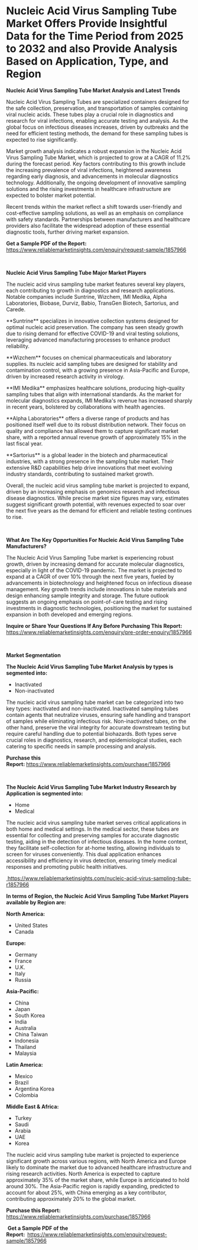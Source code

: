 <p><h1>Nucleic Acid Virus Sampling Tube Market Offers Provide Insightful Data for the Time Period from 2025 to 2032 and also Provide Analysis Based on Application, Type, and Region</h1></p><p><strong>Nucleic Acid Virus Sampling Tube Market Analysis and Latest Trends</strong></p>
<p><p>Nucleic Acid Virus Sampling Tubes are specialized containers designed for the safe collection, preservation, and transportation of samples containing viral nucleic acids. These tubes play a crucial role in diagnostics and research for viral infections, enabling accurate testing and analysis. As the global focus on infectious diseases increases, driven by outbreaks and the need for efficient testing methods, the demand for these sampling tubes is expected to rise significantly.</p><p>Market growth analysis indicates a robust expansion in the Nucleic Acid Virus Sampling Tube Market, which is projected to grow at a CAGR of 11.2% during the forecast period. Key factors contributing to this growth include the increasing prevalence of viral infections, heightened awareness regarding early diagnosis, and advancements in molecular diagnostics technology. Additionally, the ongoing development of innovative sampling solutions and the rising investments in healthcare infrastructure are expected to bolster market potential.</p><p>Recent trends within the market reflect a shift towards user-friendly and cost-effective sampling solutions, as well as an emphasis on compliance with safety standards. Partnerships between manufacturers and healthcare providers also facilitate the widespread adoption of these essential diagnostic tools, further driving market expansion.</p></p>
<p><strong>Get a Sample PDF of the Report:&nbsp;</strong> <a href="https://www.reliablemarketinsights.com/enquiry/request-sample/1857966?utm_campaign=3090&utm_medium=2&utm_source=Github&utm_content=ia&utm_term=14042025&utm_id=nucleic-acid-virus-sampling-tube">https://www.reliablemarketinsights.com/enquiry/request-sample/1857966</a></p>
<p>&nbsp;</p>
<p><strong>Nucleic Acid Virus Sampling Tube Major Market Players</strong></p>
<p><p>The nucleic acid virus sampling tube market features several key players, each contributing to growth in diagnostics and research applications. Notable companies include Suntrine, Wizchem, IMI Medika, Alpha Laboratories, Biobase, Durviz, Babio, TransGen Biotech, Sartorius, and Carede.</p><p>**Suntrine** specializes in innovative collection systems designed for optimal nucleic acid preservation. The company has seen steady growth due to rising demand for effective COVID-19 and viral testing solutions, leveraging advanced manufacturing processes to enhance product reliability.</p><p>**Wizchem** focuses on chemical pharmaceuticals and laboratory supplies. Its nucleic acid sampling tubes are designed for stability and contamination control, with a growing presence in Asia-Pacific and Europe, driven by increased research activity in virology.</p><p>**IMI Medika** emphasizes healthcare solutions, producing high-quality sampling tubes that align with international standards. As the market for molecular diagnostics expands, IMI Medika's revenue has increased sharply in recent years, bolstered by collaborations with health agencies.</p><p>**Alpha Laboratories** offers a diverse range of products and has positioned itself well due to its robust distribution network. Their focus on quality and compliance has allowed them to capture significant market share, with a reported annual revenue growth of approximately 15% in the last fiscal year.</p><p>**Sartorius** is a global leader in the biotech and pharmaceutical industries, with a strong presence in the sampling tube market. Their extensive R&D capabilities help drive innovations that meet evolving industry standards, contributing to sustained market growth.</p><p>Overall, the nucleic acid virus sampling tube market is projected to expand, driven by an increasing emphasis on genomics research and infectious disease diagnostics. While precise market size figures may vary, estimates suggest significant growth potential, with revenues expected to soar over the next five years as the demand for efficient and reliable testing continues to rise.</p></p>
<p>&nbsp;</p>
<p><strong>What Are The Key Opportunities For Nucleic Acid Virus Sampling Tube Manufacturers?</strong></p>
<p><p>The Nucleic Acid Virus Sampling Tube market is experiencing robust growth, driven by increasing demand for accurate molecular diagnostics, especially in light of the COVID-19 pandemic. The market is projected to expand at a CAGR of over 10% through the next five years, fueled by advancements in biotechnology and heightened focus on infectious disease management. Key growth trends include innovations in tube materials and design enhancing sample integrity and storage. The future outlook suggests an ongoing emphasis on point-of-care testing and rising investments in diagnostic technologies, positioning the market for sustained expansion in both developed and emerging regions.</p></p>
<p><strong>Inquire or Share Your Questions If Any Before Purchasing This Report:</strong> <a href="https://www.reliablemarketinsights.com/enquiry/pre-order-enquiry/1857966?utm_campaign=3090&utm_medium=2&utm_source=Github&utm_content=ia&utm_term=14042025&utm_id=nucleic-acid-virus-sampling-tube">https://www.reliablemarketinsights.com/enquiry/pre-order-enquiry/1857966</a></p>
<p>&nbsp;</p>
<p><strong>Market Segmentation</strong></p>
<p><strong>The Nucleic Acid Virus Sampling Tube Market Analysis by types is segmented into:</strong></p>
<p><ul><li>Inactivated</li><li>Non-inactivated</li></ul></p>
<p><p>The nucleic acid virus sampling tube market can be categorized into two key types: inactivated and non-inactivated. Inactivated sampling tubes contain agents that neutralize viruses, ensuring safe handling and transport of samples while eliminating infectious risk. Non-inactivated tubes, on the other hand, preserve the viral integrity for accurate downstream testing but require careful handling due to potential biohazards. Both types serve crucial roles in diagnostics, research, and epidemiological studies, each catering to specific needs in sample processing and analysis.</p></p>
<p><strong>Purchase this Report:&nbsp;</strong><a href="https://www.reliablemarketinsights.com/purchase/1857966?utm_campaign=3090&utm_medium=2&utm_source=Github&utm_content=ia&utm_term=14042025&utm_id=nucleic-acid-virus-sampling-tube">https://www.reliablemarketinsights.com/purchase/1857966</a></p>
<p>&nbsp;</p>
<p><strong>The Nucleic Acid Virus Sampling Tube Market Industry Research by Application is segmented into:</strong></p>
<p><ul><li>Home</li><li>Medical</li></ul></p>
<p><p>The nucleic acid virus sampling tube market serves critical applications in both home and medical settings. In the medical sector, these tubes are essential for collecting and preserving samples for accurate diagnostic testing, aiding in the detection of infectious diseases. In the home context, they facilitate self-collection for at-home testing, allowing individuals to screen for viruses conveniently. This dual application enhances accessibility and efficiency in virus detection, ensuring timely medical responses and promoting public health initiatives.</p></p>
<p><a href="https://www.reliablemarketinsights.com/nucleic-acid-virus-sampling-tube-r1857966?utm_campaign=3090&utm_medium=2&utm_source=Github&utm_content=ia&utm_term=14042025&utm_id=nucleic-acid-virus-sampling-tube">&nbsp;https://www.reliablemarketinsights.com/nucleic-acid-virus-sampling-tube-r1857966</a></p>
<p><strong>In terms of Region, the Nucleic Acid Virus Sampling Tube Market Players available by Region are:</strong></p>
<p>
    <p> <strong> North America: </strong>
        <ul>
            <li>United States</li>
            <li>Canada</li>
        </ul>
        </p> 
    <p> <strong> Europe: </strong>
        <ul>
            <li>Germany</li>
            <li>France</li>
            <li>U.K.</li>
            <li>Italy</li>
            <li>Russia</li>
        </ul>
        </p> 
    <p> <strong> Asia-Pacific: </strong>
        <ul>
            <li>China</li>
            <li>Japan</li>
            <li>South Korea</li>
            <li>India</li>
            <li>Australia</li>
            <li>China Taiwan</li>
            <li>Indonesia</li>
            <li>Thailand</li>
            <li>Malaysia</li>
        </ul>
        </p> 
    <p> <strong> Latin America: </strong>
        <ul>
            <li>Mexico</li>
            <li>Brazil</li>
            <li>Argentina Korea</li>
            <li>Colombia</li>
        </ul>
        </p> 
    <p> <strong> Middle East & Africa: </strong>
        <ul>
            <li>Turkey</li>
            <li>Saudi</li>
            <li>Arabia</li>
            <li>UAE</li>
            <li>Korea</li>
        </ul>
    </p>
    </p>
<p><p>The nucleic acid virus sampling tube market is projected to experience significant growth across various regions, with North America and Europe likely to dominate the market due to advanced healthcare infrastructure and rising research activities. North America is expected to capture approximately 35% of the market share, while Europe is anticipated to hold around 30%. The Asia-Pacific region is rapidly expanding, predicted to account for about 25%, with China emerging as a key contributor, contributing approximately 20% to the global market.</p></p>
<p><strong>Purchase this Report: </strong><a href="https://www.reliablemarketinsights.com/purchase/1857966?utm_campaign=3090&utm_medium=2&utm_source=Github&utm_content=ia&utm_term=14042025&utm_id=nucleic-acid-virus-sampling-tube">https://www.reliablemarketinsights.com/purchase/1857966</a></p>
<p>&nbsp;<strong>Get a Sample PDF of the Report:&nbsp;&nbsp;</strong><a href="https://www.reliablemarketinsights.com/enquiry/request-sample/1857966?utm_campaign=3090&utm_medium=2&utm_source=Github&utm_content=ia&utm_term=14042025&utm_id=nucleic-acid-virus-sampling-tube">https://www.reliablemarketinsights.com/enquiry/request-sample/1857966</a></p>
<p><strong></strong></p>
<p><p></p><p></p><p></p></p>